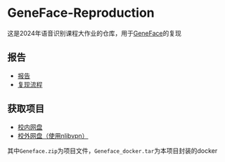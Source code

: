# GeneFace-Reproduction

这是2024年语音识别课程大作业的仓库，用于[GeneFace](https://github.com/yerfor/GeneFace)的复现

## 报告

- [报告](./report.pdf)
- [复现流程](./C3.md)

## 获取项目

- [校内网盘](https://maru.hana.im/dedfaf/filebrowser/share/w_i9-LQN)
- [校外网盘（使用nlibvpn）](https://nlibvpn.bit.edu.cn/https/77726476706e69737468656265737421f8f64f9d2a317a45301b8dbf821b26201ef36cf7/dedfaf/filebrowser/share/w_i9-LQN)

其中`Geneface.zip`为项目文件，`Geneface_docker.tar`为本项目封装的docker
